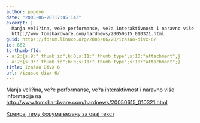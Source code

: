```yaml
---
author: popeye
date: "2005-06-20T17:45:14Z"
excerpt: |
  Manja veli?ina, ve?e performanse, ve?a interaktivnost i naravno više informacija na <br />
  http://www.tomshardware.com/hardnews/20050615_010321.html
guid: https://forum.linuxo.org/2005/06/20/izasao-divx-6/
id: 882
tc-thumb-fld:
- a:2:{s:9:"_thumb_id";b:0;s:11:"_thumb_type";s:10:"attachment";}
- a:2:{s:9:"_thumb_id";b:0;s:11:"_thumb_type";s:10:"attachment";}
title: Izašao DivX 6
url: /izasao-divx-6/
---
```

Manja veli?ina, ve?e performanse, ve?a interaktivnost i naravno više informacija na  
http://www.tomshardware.com/hardnews/20050615_010321.html<!--break-->

[Креирај тему форума везану за овај текст](https://linuxo.org/nova-tema-na-forumu/?se_pid=882)